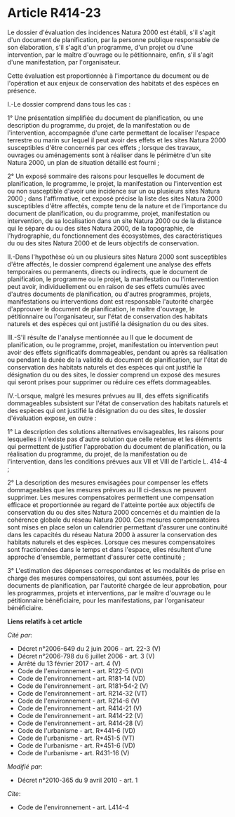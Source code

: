 # Article R414-23

Le dossier d'évaluation des incidences Natura 2000 est établi, s'il s'agit d'un document de planification, par la personne
publique responsable de son élaboration, s'il s'agit d'un programme, d'un projet ou d'une intervention, par le maître
d'ouvrage ou le pétitionnaire, enfin, s'il s'agit d'une manifestation, par l'organisateur. 

Cette évaluation est proportionnée à l'importance du document ou de l'opération et aux enjeux de conservation des habitats et
des espèces en présence.

I.-Le dossier comprend dans tous les cas : 

1° Une présentation simplifiée du document de planification, ou une description du programme, du projet, de la manifestation
ou de l'intervention, accompagnée d'une carte permettant de localiser l'espace terrestre ou marin sur lequel il peut avoir
des effets et les sites Natura 2000 susceptibles d'être concernés par ces effets ; lorsque des travaux, ouvrages ou
aménagements sont à réaliser dans le périmètre d'un site Natura 2000, un plan de situation détaillé est fourni ; 

2° Un exposé sommaire des raisons pour lesquelles le document de planification, le programme, le projet, la manifestation ou
l'intervention est ou non susceptible d'avoir une incidence sur un ou plusieurs sites Natura 2000 ; dans l'affirmative, cet
exposé précise la liste des sites Natura 2000 susceptibles d'être affectés, compte tenu de la nature et de l'importance du
document de planification, ou du programme, projet, manifestation ou intervention, de sa localisation dans un site Natura
2000 ou de la distance qui le sépare du ou des sites Natura 2000, de la topographie, de l'hydrographie, du fonctionnement des
écosystèmes, des caractéristiques du ou des sites Natura 2000 et de leurs objectifs de conservation. 

II.-Dans l'hypothèse où un ou plusieurs sites Natura 2000 sont susceptibles d'être affectés, le dossier comprend également
une analyse des effets temporaires ou permanents, directs ou indirects, que le document de planification, le programme ou le
projet, la manifestation ou l'intervention peut avoir, individuellement ou en raison de ses effets cumulés avec d'autres
documents de planification, ou d'autres programmes, projets, manifestations ou interventions dont est responsable l'autorité
chargée d'approuver le document de planification, le maître d'ouvrage, le pétitionnaire ou l'organisateur, sur l'état de
conservation des habitats naturels et des espèces qui ont justifié la désignation du ou des sites. 

III.-S'il résulte de l'analyse mentionnée au II que le document de planification, ou le programme, projet, manifestation ou
intervention peut avoir des effets significatifs dommageables, pendant ou après sa réalisation ou pendant la durée de la
validité du document de planification, sur l'état de conservation des habitats naturels et des espèces qui ont justifié la
désignation du ou des sites, le dossier comprend un exposé des mesures qui seront prises pour supprimer ou réduire ces effets
dommageables. 

IV.-Lorsque, malgré les mesures prévues au III, des effets significatifs dommageables subsistent sur l'état de conservation
des habitats naturels et des espèces qui ont justifié la désignation du ou des sites, le dossier d'évaluation expose, en
outre : 

1° La description des solutions alternatives envisageables, les raisons pour lesquelles il n'existe pas d'autre solution que
celle retenue et les éléments qui permettent de justifier l'approbation du document de planification, ou la réalisation du
programme, du projet, de la manifestation ou de l'intervention, dans les conditions prévues aux VII et VIII de l'article L.
414-4 ; 

2° La description des mesures envisagées pour compenser les effets dommageables que les mesures prévues au III ci-dessus ne
peuvent supprimer. Les mesures compensatoires permettent une compensation efficace et proportionnée au regard de l'atteinte
portée aux objectifs de conservation du ou des sites Natura 2000 concernés et du maintien de la cohérence globale du réseau
Natura 2000. Ces mesures compensatoires sont mises en place selon un calendrier permettant d'assurer une continuité dans les
capacités du réseau Natura 2000 à assurer la conservation des habitats naturels et des espèces. Lorsque ces mesures
compensatoires sont fractionnées dans le temps et dans l'espace, elles résultent d'une approche d'ensemble, permettant
d'assurer cette continuité ; 

3° L'estimation des dépenses correspondantes et les modalités de prise en charge des mesures compensatoires, qui sont
assumées, pour les documents de planification, par l'autorité chargée de leur approbation, pour les programmes, projets et
interventions, par le maître d'ouvrage ou le pétitionnaire bénéficiaire, pour les manifestations, par l'organisateur
bénéficiaire.

**Liens relatifs à cet article**

_Cité par_:

  - Décret n°2006-649 du 2 juin 2006 - art. 22-3 (V)
  - Décret n°2006-798 du 6 juillet 2006 - art. 3 (V)
  - Arrêté du 13 février 2017 - art. 4 (V)
  - Code de l'environnement - art. R122-5 (VD)
  - Code de l'environnement - art. R181-14 (VD)
  - Code de l'environnement - art. R181-54-2 (V)
  - Code de l'environnement - art. R214-32 (VT)
  - Code de l'environnement - art. R214-6 (V)
  - Code de l'environnement - art. R414-21 (V)
  - Code de l'environnement - art. R414-22 (V)
  - Code de l'environnement - art. R414-28 (V)
  - Code de l'urbanisme - art. R*441-6 (VD)
  - Code de l'urbanisme - art. R*451-5 (VT)
  - Code de l'urbanisme - art. R*451-6 (VD)
  - Code de l'urbanisme - art. R431-16 (V)

_Modifié par_:

  - Décret n°2010-365 du 9 avril 2010 - art. 1

_Cite_:

  - Code de l'environnement - art. L414-4
